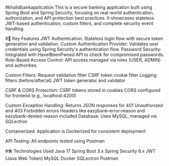 #khalidbankapplication
This is a secure banking application built using Spring Boot and Spring Security, focusing on real-world authentication, authorization, and API protection best practices.
It showcases stateless JWT-based authentication, custom filters, and complete security event handling.

#🚀 Key Features
JWT Authentication: Stateless login flow with secure token generation and validation.
Custom Authentication Provider: Validates user credentials using Spring Security's authentication flow.
Password Security: Integrated with HaveIBeenPwned API to check for compromised passwords.
Role-Based Access Control: API access managed via roles (USER, ADMIN) and authorities.

Custom Filters:
Request validation filter
CSRF token cookie filter
Logging filters (before/after/at)
JWT token generator and validator

CSRF & CORS Protection:
CSRF tokens stored in cookies
CORS configured for frontend (e.g., localhost:4200)

Custom Exception Handling:
Returns JSON responses for 401 Unauthorized and 403 Forbidden errors
Headers like eazybank-error-reason and eazybank-denied-reason included
Database: Uses MySQL, managed via SQLectron

Containerized: Application is Dockerized for consistent deployment

API Testing: All endpoints tested using Postman

#🛠️ Technologies Used
Java 17
Spring Boot 3.x
Spring Security 6.x
JWT (Java Web Token)
MySQL
Docker
SQLectron
Postman
